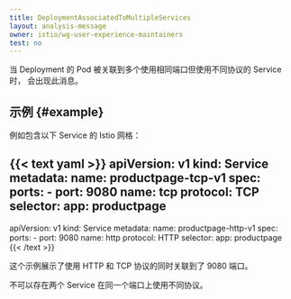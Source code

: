 ```yaml
---
title: DeploymentAssociatedToMultipleServices
layout: analysis-message
owner: istio/wg-user-experience-maintainers
test: no
---
```


当 Deployment 的 Pod 被关联到多个使用相同端口但使用不同协议的 Service 时，
会出现此消息。

## 示例 {#example}

例如包含以下 Service 的 Istio 网格：

{{< text yaml >}}
apiVersion: v1
kind: Service
metadata:
  name: productpage-tcp-v1
spec:
  ports:
    - port: 9080
      name: tcp
      protocol: TCP
  selector:
    app: productpage
---
apiVersion: v1
kind: Service
metadata:
  name: productpage-http-v1
spec:
  ports:
    - port: 9080
      name: http
      protocol: HTTP
  selector:
    app: productpage
{{< /text >}}

这个示例展示了使用 HTTP 和 TCP 协议的同时关联到了 9080 端口。

不可以存在两个 Service 在同一个端口上使用不同协议。
